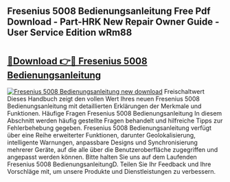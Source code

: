 ## Fresenius 5008 Bedienungsanleitung Free Pdf Download - Part-HRK New Repair Owner Guide - User Service Edition wRm88

# <h2><a href="http://df4f7ah.blite.top/?on=Fresenius+5008+Bedienungsanleitung">🔗Download 👉🔴 Fresenius 5008 Bedienungsanleitung</a></h2>

[![Fresenius 5008 Bedienungsanleitung new download](https://i.imgur.com/lujVjoI.png)](http://df4f7ah.blite.top/?on=Fresenius+5008+Bedienungsanleitung)
Freischaltwert Dieses Handbuch zeigt den vollen Wert Ihres neuen Fresenius 5008 Bedienungsanleitung mit detaillierten Erklärungen der Merkmale und Funktionen. Häufige Fragen Fresenius 5008 Bedienungsanleitung In diesem Abschnitt werden häufig gestellte Fragen behandelt und hilfreiche Tipps zur Fehlerbehebung gegeben. Fresenius 5008 Bedienungsanleitung verfügt über eine Reihe erweiterter Funktionen, darunter Geolokalisierung, intelligente Warnungen, anpassbare Designs und Synchronisierung mehrerer Geräte, auf die alle über die Benutzeroberfläche zugegriffen und angepasst werden können. Bitte halten Sie uns auf dem Laufenden Fresenius 5008 BedienungsanleitungD. Teilen Sie Ihr Feedback und Ihre Vorschläge mit, um unsere Produkte und Dienstleistungen zu verbessern.
